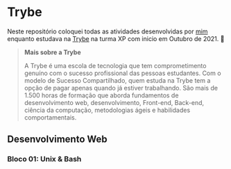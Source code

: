 # **Trybe**

Neste repositório coloquei todas as atividades desenvolvidas por [mim](https://www.linkedin.com/in/rayana-pontes-de-lima-faria-975924162) enquanto estudava na [Trybe](https://www.betrybe.com/) na turma XP com inicio em Outubro de 2021. 🚀

> **Mais sobre a Trybe**
>
>A Trybe é uma escola de tecnologia que tem comprometimento genuíno com o sucesso profissional das pessoas estudantes. Com o modelo de Sucesso Compartilhado, quem estuda na Trybe tem a opção de pagar apenas quando já estiver trabalhando.
São mais de 1.500 horas de formação que aborda fundamentos de desenvolvimento web, desenvolvimento, Front-end, Back-end, ciência da computação, metodologias ágeis e habilidades comportamentais.

## Desenvolvimento Web

### Bloco 01: Unix & Bash
